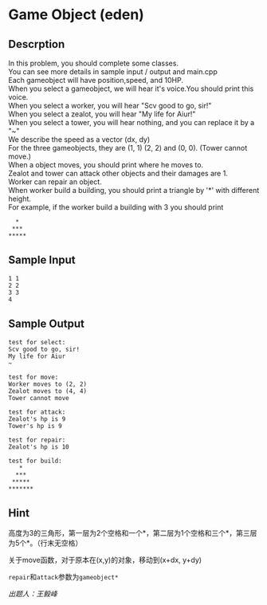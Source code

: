# Game Object (eden)

## Descrption
In this problem, you should complete some classes.  
You can see more details in sample input / output and main.cpp  
Each gameobject will have position,speed, and 10HP.  
When you select a gameobject, we will hear it's voice.You should print this
voice.  
When you select a worker, you will hear "Scv good to go, sir!"  
When you select a zealot, you will hear "My life for Aiur!"  
When you select a tower, you will hear nothing, and you can replace it by a
"~"  
We describe the speed as a vector  (dx, dy)  
For the three gameobjects, they are (1, 1) (2, 2) and (0, 0). (Tower cannot
move.)  
When a object moves, you should print where he moves to.  
Zealot and tower can attack other objects and their damages are 1.  
Worker can repair an object.  
When worker build a building, you should print a triangle by '*' with
different height.  
For example, if the worker build a building with 3 you should print  
```
  *
 ***
*****
```

## Sample Input
```
1 1  
2 2  
3 3  
4
```

## Sample Output  
```
test for select:  
Scv good to go, sir!  
My life for Aiur  
~

test for move:  
Worker moves to (2, 2)  
Zealot moves to (4, 4)  
Tower cannot move

test for attack:  
Zealot's hp is 9  
Tower's hp is 9

test for repair:  
Zealot's hp is 10

test for build:  
   *
  ***
 *****
*******
```
## Hint
高度为3的三角形，第一层为2个空格和一个*，第二层为1个空格和三个*，第三层为5个*。（行末无空格）

 关于move函数，对于原本在(x,y)的对象，移动到(x+dx, y+dy)

`repair`和`attack`参数为`gameobject*`    

*出题人：王毅峰*